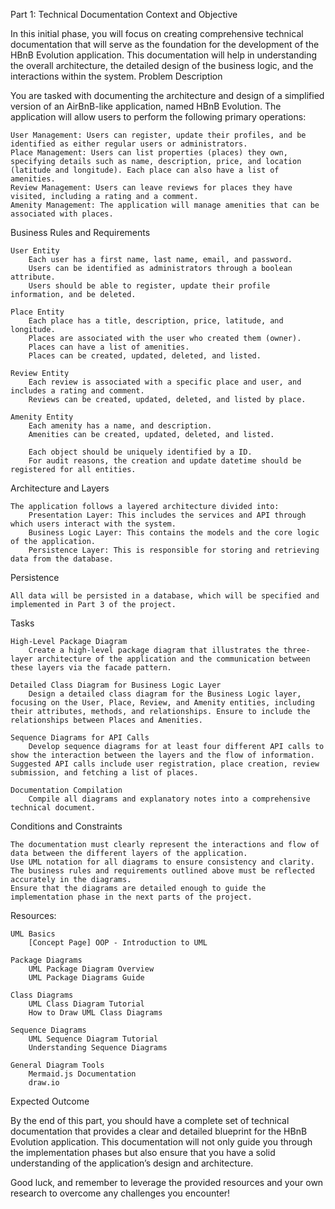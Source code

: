 
Part 1: Technical Documentation
Context and Objective

In this initial phase, you will focus on creating comprehensive technical documentation that will serve as the foundation for the development of the HBnB Evolution application. This documentation will help in understanding the overall architecture, the detailed design of the business logic, and the interactions within the system.
Problem Description

You are tasked with documenting the architecture and design of a simplified version of an AirBnB-like application, named HBnB Evolution. The application will allow users to perform the following primary operations:

    User Management: Users can register, update their profiles, and be identified as either regular users or administrators.
    Place Management: Users can list properties (places) they own, specifying details such as name, description, price, and location (latitude and longitude). Each place can also have a list of amenities.
    Review Management: Users can leave reviews for places they have visited, including a rating and a comment.
    Amenity Management: The application will manage amenities that can be associated with places.

Business Rules and Requirements

    User Entity
        Each user has a first name, last name, email, and password.
        Users can be identified as administrators through a boolean attribute.
        Users should be able to register, update their profile information, and be deleted.

    Place Entity
        Each place has a title, description, price, latitude, and longitude.
        Places are associated with the user who created them (owner).
        Places can have a list of amenities.
        Places can be created, updated, deleted, and listed.

    Review Entity
        Each review is associated with a specific place and user, and includes a rating and comment.
        Reviews can be created, updated, deleted, and listed by place.

    Amenity Entity
        Each amenity has a name, and description.
        Amenities can be created, updated, deleted, and listed.

        Each object should be uniquely identified by a ID.
        For audit reasons, the creation and update datetime should be registered for all entities.

Architecture and Layers

    The application follows a layered architecture divided into:
        Presentation Layer: This includes the services and API through which users interact with the system.
        Business Logic Layer: This contains the models and the core logic of the application.
        Persistence Layer: This is responsible for storing and retrieving data from the database.

Persistence

    All data will be persisted in a database, which will be specified and implemented in Part 3 of the project.

Tasks

    High-Level Package Diagram
        Create a high-level package diagram that illustrates the three-layer architecture of the application and the communication between these layers via the facade pattern.

    Detailed Class Diagram for Business Logic Layer
        Design a detailed class diagram for the Business Logic layer, focusing on the User, Place, Review, and Amenity entities, including their attributes, methods, and relationships. Ensure to include the relationships between Places and Amenities.

    Sequence Diagrams for API Calls
        Develop sequence diagrams for at least four different API calls to show the interaction between the layers and the flow of information. Suggested API calls include user registration, place creation, review submission, and fetching a list of places.

    Documentation Compilation
        Compile all diagrams and explanatory notes into a comprehensive technical document.

Conditions and Constraints

    The documentation must clearly represent the interactions and flow of data between the different layers of the application.
    Use UML notation for all diagrams to ensure consistency and clarity.
    The business rules and requirements outlined above must be reflected accurately in the diagrams.
    Ensure that the diagrams are detailed enough to guide the implementation phase in the next parts of the project.

Resources:

    UML Basics
        [Concept Page] OOP - Introduction to UML

    Package Diagrams
        UML Package Diagram Overview
        UML Package Diagrams Guide

    Class Diagrams
        UML Class Diagram Tutorial
        How to Draw UML Class Diagrams

    Sequence Diagrams
        UML Sequence Diagram Tutorial
        Understanding Sequence Diagrams

    General Diagram Tools
        Mermaid.js Documentation
        draw.io

Expected Outcome

By the end of this part, you should have a complete set of technical documentation that provides a clear and detailed blueprint for the HBnB Evolution application. This documentation will not only guide you through the implementation phases but also ensure that you have a solid understanding of the application’s design and architecture.

Good luck, and remember to leverage the provided resources and your own research to overcome any challenges you encounter!
